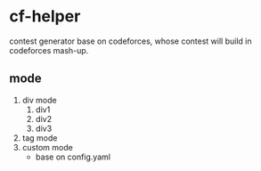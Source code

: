 # cf-helper
contest generator base on codeforces, whose contest will build in codeforces mash-up.

## mode
1. div mode
	1. div1
	2. div2
	3. div3
2. tag mode
3. custom mode
	* base on config.yaml